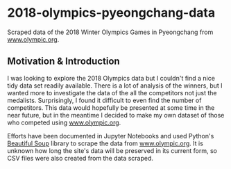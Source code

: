 # 2018-olympics-pyeongchang-data

Scraped data of the 2018 Winter Olympics Games in Pyeongchang from www.olympic.org.


## Motivation & Introduction

I was looking to explore the 2018 Olympics data but I couldn't find a nice tidy data set readily available. There is a lot of analysis of the winners, but I wanted more to investigate the data of the all the competitors not just the medalists. Surprisingly, I found it difficult to even find the number of competitors. This data would hopefully be presented at some time in the near future, but in the meantime I decided to make my own dataset of those who competed using www.olympic.org.

Efforts have been documented in Jupyter Notebooks and used Python's [Beautiful Soup](https://www.crummy.com/software/BeautifulSoup/) library to scrape the data from www.olympic.org. It is unknown how long the site's data will be preserved in its current form, so CSV files were also created from the data scraped.  
